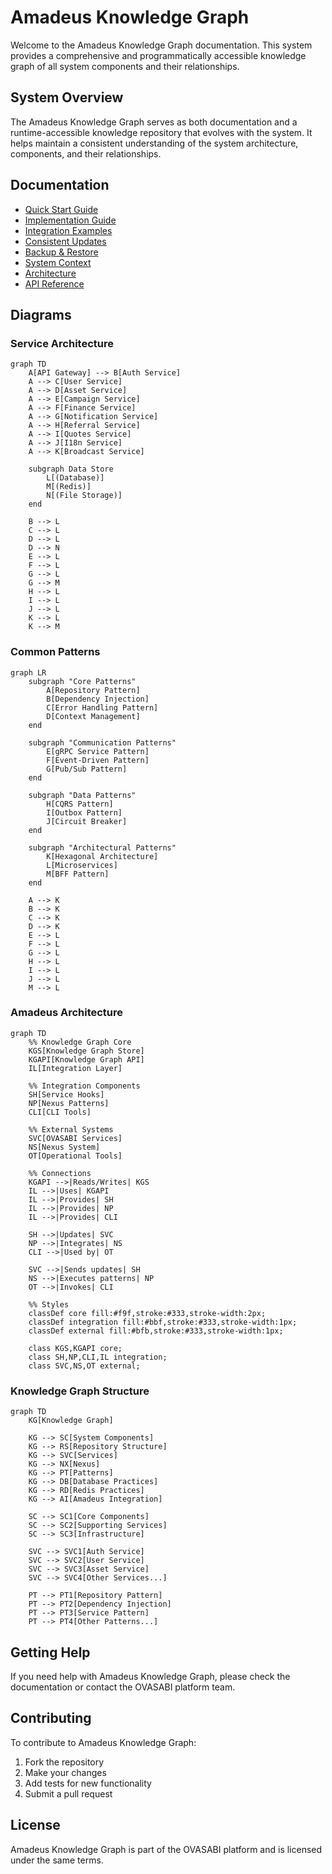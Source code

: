 # Amadeus Knowledge Graph

Welcome to the Amadeus Knowledge Graph documentation. This system provides a comprehensive and
programmatically accessible knowledge graph of all system components and their relationships.

## System Overview

The Amadeus Knowledge Graph serves as both documentation and a runtime-accessible knowledge
repository that evolves with the system. It helps maintain a consistent understanding of the system
architecture, components, and their relationships.

## Documentation

- [Quick Start Guide](quick_start.md)
- [Implementation Guide](implementation_guide.md)
- [Integration Examples](integration_examples.md)
- [Consistent Updates](consistent_updates.md)
- [Backup & Restore](backup_restore.md)
- [System Context](amadeus_context.md)
- [Architecture](architecture.md)
- [API Reference](api_reference.md)

## Diagrams

### Service Architecture

```mermaid
graph TD
    A[API Gateway] --> B[Auth Service]
    A --> C[User Service]
    A --> D[Asset Service]
    A --> E[Campaign Service]
    A --> F[Finance Service]
    A --> G[Notification Service]
    A --> H[Referral Service]
    A --> I[Quotes Service]
    A --> J[I18n Service]
    A --> K[Broadcast Service]

    subgraph Data Store
        L[(Database)]
        M[(Redis)]
        N[(File Storage)]
    end

    B --> L
    C --> L
    D --> L
    D --> N
    E --> L
    F --> L
    G --> L
    G --> M
    H --> L
    I --> L
    J --> L
    K --> L
    K --> M
```

### Common Patterns

```mermaid
graph LR
    subgraph "Core Patterns"
        A[Repository Pattern]
        B[Dependency Injection]
        C[Error Handling Pattern]
        D[Context Management]
    end

    subgraph "Communication Patterns"
        E[gRPC Service Pattern]
        F[Event-Driven Pattern]
        G[Pub/Sub Pattern]
    end

    subgraph "Data Patterns"
        H[CQRS Pattern]
        I[Outbox Pattern]
        J[Circuit Breaker]
    end

    subgraph "Architectural Patterns"
        K[Hexagonal Architecture]
        L[Microservices]
        M[BFF Pattern]
    end

    A --> K
    B --> K
    C --> K
    D --> K
    E --> L
    F --> L
    G --> L
    H --> L
    I --> L
    J --> L
    M --> L
```

### Amadeus Architecture

```mermaid
graph TD
    %% Knowledge Graph Core
    KGS[Knowledge Graph Store]
    KGAPI[Knowledge Graph API]
    IL[Integration Layer]

    %% Integration Components
    SH[Service Hooks]
    NP[Nexus Patterns]
    CLI[CLI Tools]

    %% External Systems
    SVC[OVASABI Services]
    NS[Nexus System]
    OT[Operational Tools]

    %% Connections
    KGAPI -->|Reads/Writes| KGS
    IL -->|Uses| KGAPI
    IL -->|Provides| SH
    IL -->|Provides| NP
    IL -->|Provides| CLI

    SH -->|Updates| SVC
    NP -->|Integrates| NS
    CLI -->|Used by| OT

    SVC -->|Sends updates| SH
    NS -->|Executes patterns| NP
    OT -->|Invokes| CLI

    %% Styles
    classDef core fill:#f9f,stroke:#333,stroke-width:2px;
    classDef integration fill:#bbf,stroke:#333,stroke-width:1px;
    classDef external fill:#bfb,stroke:#333,stroke-width:1px;

    class KGS,KGAPI core;
    class SH,NP,CLI,IL integration;
    class SVC,NS,OT external;
```

### Knowledge Graph Structure

```mermaid
graph TD
    KG[Knowledge Graph]

    KG --> SC[System Components]
    KG --> RS[Repository Structure]
    KG --> SVC[Services]
    KG --> NX[Nexus]
    KG --> PT[Patterns]
    KG --> DB[Database Practices]
    KG --> RD[Redis Practices]
    KG --> AI[Amadeus Integration]

    SC --> SC1[Core Components]
    SC --> SC2[Supporting Services]
    SC --> SC3[Infrastructure]

    SVC --> SVC1[Auth Service]
    SVC --> SVC2[User Service]
    SVC --> SVC3[Asset Service]
    SVC --> SVC4[Other Services...]

    PT --> PT1[Repository Pattern]
    PT --> PT2[Dependency Injection]
    PT --> PT3[Service Pattern]
    PT --> PT4[Other Patterns...]
```

## Getting Help

If you need help with Amadeus Knowledge Graph, please check the documentation or contact the OVASABI
platform team.

## Contributing

To contribute to Amadeus Knowledge Graph:

1. Fork the repository
2. Make your changes
3. Add tests for new functionality
4. Submit a pull request

## License

Amadeus Knowledge Graph is part of the OVASABI platform and is licensed under the same terms.
